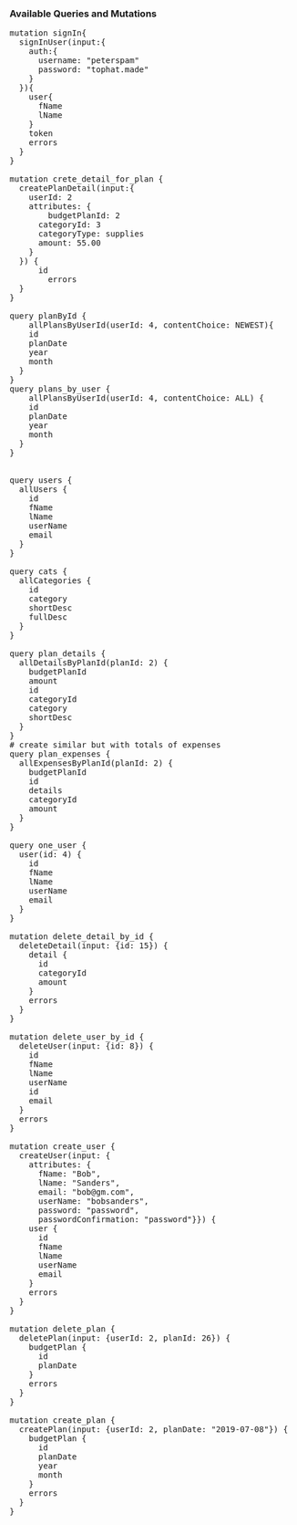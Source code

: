 ### Available Queries and Mutations

<pre>
mutation signIn{
  signInUser(input:{
    auth:{
      username: "peterspam"
      password: "tophat.made"
    }
  }){
    user{
      fName
      lName
    }
    token
    errors
  }
}

mutation crete_detail_for_plan {
  createPlanDetail(input:{
    userId: 2
    attributes: {
    	budgetPlanId: 2
      categoryId: 3
      categoryType: supplies
      amount: 55.00
    }
  }) {
      id
    	errors
  }
}
    
query planById {
	allPlansByUserId(userId: 4, contentChoice: NEWEST){
    id
    planDate
    year
    month
  }
}
query plans_by_user {
	allPlansByUserId(userId: 4, contentChoice: ALL) {
    id
    planDate
    year
    month
  }
}


query users {
  allUsers {
    id
    fName
    lName
    userName
    email
  }
}

query cats {
  allCategories {
    id
    category
    shortDesc
    fullDesc
  }
}

query plan_details {
  allDetailsByPlanId(planId: 2) {
    budgetPlanId
    amount
    id
    categoryId
    category
    shortDesc
  }
}
# create similar but with totals of expenses
query plan_expenses {
  allExpensesByPlanId(planId: 2) {
    budgetPlanId
    id
    details
    categoryId
    amount
  }
}

query one_user {
  user(id: 4) {
    id
    fName
    lName
    userName
    email
  }
}

mutation delete_detail_by_id {
  deleteDetail(input: {id: 15}) {
    detail {
      id
      categoryId
      amount
    }
    errors
  }
}

mutation delete_user_by_id {
  deleteUser(input: {id: 8}) {
    id
    fName
    lName
    userName
    id
    email
  }
  errors
}

mutation create_user {
  createUser(input: {
    attributes: {
      fName: "Bob",
      lName: "Sanders",
      email: "bob@gm.com",
      userName: "bobsanders",
      password: "password",
      passwordConfirmation: "password"}}) {
    user {
      id
      fName
      lName
      userName
      email
    }
    errors
  }
}

mutation delete_plan {
  deletePlan(input: {userId: 2, planId: 26}) {
    budgetPlan {
      id
      planDate
    }
    errors
  }
}

mutation create_plan {
  createPlan(input: {userId: 2, planDate: "2019-07-08"}) {
    budgetPlan {
      id
      planDate
      year
      month
    }
    errors
  }
}
</pre>